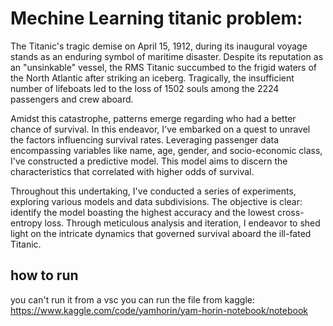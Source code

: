 # Mechine Learning titanic problem:
The Titanic's tragic demise on April 15, 1912, during its inaugural voyage stands as an enduring symbol of maritime disaster. Despite its reputation as an "unsinkable" vessel, the RMS Titanic succumbed to the frigid waters of the North Atlantic after striking an iceberg. Tragically, the insufficient number of lifeboats led to the loss of 1502 souls among the 2224 passengers and crew aboard.

Amidst this catastrophe, patterns emerge regarding who had a better chance of survival. In this endeavor, I've embarked on a quest to unravel the factors influencing survival rates. Leveraging passenger data encompassing variables like name, age, gender, and socio-economic class, I've constructed a predictive model. This model aims to discern the characteristics that correlated with higher odds of survival.

Throughout this undertaking, I've conducted a series of experiments, exploring various models and data subdivisions. The objective is clear: identify the model boasting the highest accuracy and the lowest cross-entropy loss. Through meticulous analysis and iteration, I endeavor to shed light on the intricate dynamics that governed survival aboard the ill-fated Titanic.

## how to run 
you can't run it from a vsc 
you can run the file from kaggle:
https://www.kaggle.com/code/yamhorin/yam-horin-notebook/notebook
